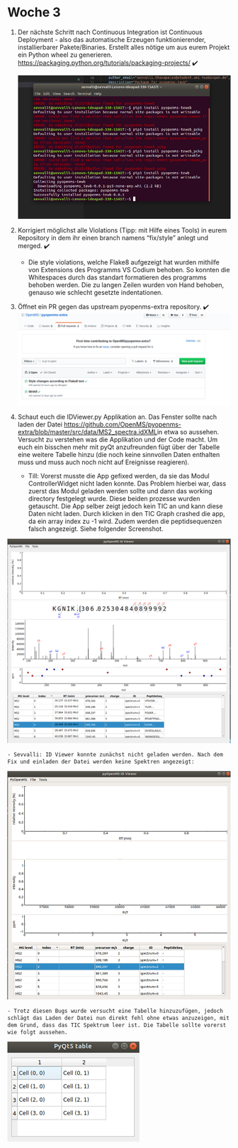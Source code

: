# Woche 3

1. Der nächste Schritt nach Continuous Integration ist Continuous Deployment - also das
automatische Erzeugen funktionierender, installierbarer Pakete/Binaries. Erstellt alles
nötige um aus eurem Projekt ein Python wheel zu generieren.
https://packaging.python.org/tutorials/packaging-projects/ ✔️

    ![alt text](../Screenshots/package.png)

2. Korrigiert möglichst alle Violations (Tipp: mit Hilfe eines Tools) in eurem Repository in
dem ihr einen branch namens “fix/style” anlegt und merged. ✔️

    - Die style violations, welche Flake8 aufgezeigt hat wurden mithilfe von Extensions des Programms VS Codium behoben. So konnten die Whitespaces durch das standart formatieren des programms behoben werden. Die zu langen Zeilen wurden von Hand behoben, genauso wie schlecht gesetzte indentationen.

3. Öffnet ein PR gegen das upstream pyopenms-extra repository. ✔️
    ![alt text](../Screenshots/pullrequestweek3.png)

4. Schaut euch die IDViewer.py Applikation an. Das Fenster sollte nach laden der Datei
https://github.com/OpenMS/pyopenms-extra/blob/master/src/data/MS2_spectra.idXML​ in
etwa so aussehen. Versucht zu verstehen was die Applikation und der Code macht. Um
euch ein bisschen mehr mit pyQt anzufreunden fügt über der Tabelle eine weitere
Tabelle hinzu (die noch keine sinnvollen Daten enthalten muss und muss auch noch
nicht auf Ereignisse reagieren).


    - Till: Vorerst musste die App gefixed werden, da sie das Modul ControllerWidget nicht laden konnte. Das Problem hierbei war, dass zuerst das Modul geladen werden sollte und dann das working directory festgelegt wurde. Diese beiden prozesse wurden getauscht. Die App selber zeigt jedoch kein TIC an und kann diese Daten nicht laden. Durch klicken in den TIC Graph crashed die app, da ein array index zu -1 wird. Zudem werden die peptidsequenzen falsch angezeigt. Siehe folgender Screenshot.

![alt text](../Screenshots/IDViewerAppBugged.png "Die IDViewer App wie sie uns angezeigt wird.")

    - Sevvalli: ID Viewer konnte zunächst nicht geladen werden. Nach dem Fix und einladen der Datei werden keine Spektren angezeigt:
![alt text](../Screenshots/IDViewerSevvalli.png "Die IDViewer App wie sie uns angezeigt wird.")

    - Trotz diesen Bugs wurde versucht eine Tabelle hinzuzufügen, jedoch schlägt das Laden der Datei nun direkt fehl ohne etwas anzuzeigen, mit dem Grund, dass das TIC Spektrum leer ist. Die Tabelle sollte vorerst wie folgt aussehen.

![alt text](../Screenshots/ExampleTable.png "BeispielTabelle")